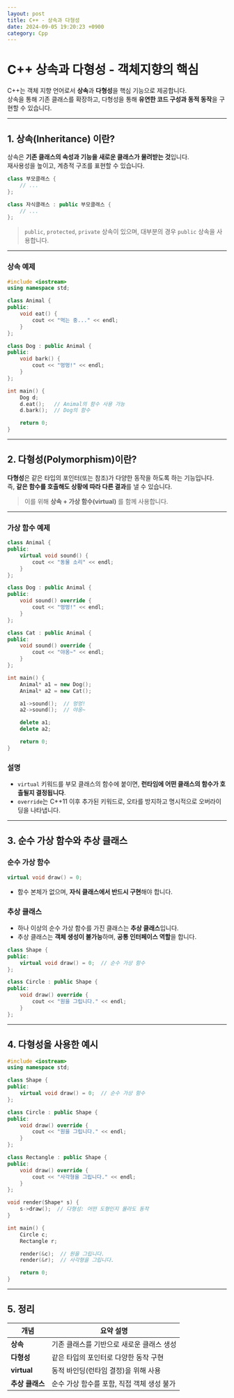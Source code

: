 ```yaml
---
layout: post
title: C++ - 상속과 다형성
date: 2024-09-05 19:20:23 +0900
category: Cpp
---
```

# C++ 상속과 다형성 - 객체지향의 핵심

C++는 객체 지향 언어로서 **상속**과 **다형성**을 핵심 기능으로 제공합니다.  
상속을 통해 기존 클래스를 확장하고, 다형성을 통해 **유연한 코드 구성과 동적 동작**을 구현할 수 있습니다.

---

## 1. 상속(Inheritance) 이란?

상속은 **기존 클래스의 속성과 기능을 새로운 클래스가 물려받는 것**입니다.  
재사용성을 높이고, 계층적 구조를 표현할 수 있습니다.

```cpp
class 부모클래스 {
    // ...
};

class 자식클래스 : public 부모클래스 {
    // ...
};
```

> `public`, `protected`, `private` 상속이 있으며, 대부분의 경우 `public` 상속을 사용합니다.

---

### 상속 예제

```cpp
#include <iostream>
using namespace std;

class Animal {
public:
    void eat() {
        cout << "먹는 중..." << endl;
    }
};

class Dog : public Animal {
public:
    void bark() {
        cout << "멍멍!" << endl;
    }
};

int main() {
    Dog d;
    d.eat();   // Animal의 함수 사용 가능
    d.bark();  // Dog의 함수

    return 0;
}
```

---

## 2. 다형성(Polymorphism)이란?

**다형성**은 같은 타입의 포인터(또는 참조)가 다양한 동작을 하도록 하는 기능입니다.  
즉, **같은 함수를 호출해도 상황에 따라 다른 결과**를 낼 수 있습니다.

> 이를 위해 **상속 + 가상 함수(virtual)** 를 함께 사용합니다.

---

### 가상 함수 예제

```cpp
class Animal {
public:
    virtual void sound() {
        cout << "동물 소리" << endl;
    }
};

class Dog : public Animal {
public:
    void sound() override {
        cout << "멍멍!" << endl;
    }
};

class Cat : public Animal {
public:
    void sound() override {
        cout << "야옹~" << endl;
    }
};

int main() {
    Animal* a1 = new Dog();
    Animal* a2 = new Cat();

    a1->sound();  // 멍멍!
    a2->sound();  // 야옹~

    delete a1;
    delete a2;

    return 0;
}
```

### 설명

- `virtual` 키워드를 부모 클래스의 함수에 붙이면, **런타임에 어떤 클래스의 함수가 호출될지 결정됩니다**.
- `override`는 C++11 이후 추가된 키워드로, 오타를 방지하고 명시적으로 오버라이딩을 나타냅니다.

---

## 3. 순수 가상 함수와 추상 클래스

### 순수 가상 함수

```cpp
virtual void draw() = 0;
```

- 함수 본체가 없으며, **자식 클래스에서 반드시 구현**해야 합니다.

### 추상 클래스

- 하나 이상의 순수 가상 함수를 가진 클래스는 **추상 클래스**입니다.
- 추상 클래스는 **객체 생성이 불가능**하며, **공통 인터페이스 역할**을 합니다.

```cpp
class Shape {
public:
    virtual void draw() = 0;  // 순수 가상 함수
};

class Circle : public Shape {
public:
    void draw() override {
        cout << "원을 그립니다." << endl;
    }
};
```

---

## 4. 다형성을 사용한 예시

```cpp
#include <iostream>
using namespace std;

class Shape {
public:
    virtual void draw() = 0;  // 순수 가상 함수
};

class Circle : public Shape {
public:
    void draw() override {
        cout << "원을 그립니다." << endl;
    }
};

class Rectangle : public Shape {
public:
    void draw() override {
        cout << "사각형을 그립니다." << endl;
    }
};

void render(Shape* s) {
    s->draw();  // 다형성: 어떤 도형인지 몰라도 동작
}

int main() {
    Circle c;
    Rectangle r;

    render(&c);  // 원을 그립니다.
    render(&r);  // 사각형을 그립니다.

    return 0;
}
```

---

## 5. 정리

| 개념        | 요약 설명 |
|-------------|------------|
| **상속**    | 기존 클래스를 기반으로 새로운 클래스 생성 |
| **다형성**  | 같은 타입의 포인터로 다양한 동작 구현 |
| **virtual** | 동적 바인딩(런타임 결정)을 위해 사용 |
| **추상 클래스** | 순수 가상 함수를 포함, 직접 객체 생성 불가 |
